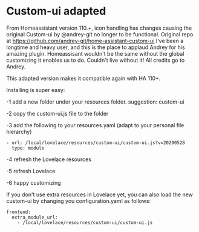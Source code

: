 # Custom-ui adapted
From Homeassistant version 110.+, icon handling has changes causing the original Custom-ui by @andrey-git no longer to be functional. Original repo at https://github.com/andrey-git/home-assistant-custom-ui
I've been a longtime and heavy user, and this is the place to applaud Andrey for his amazing plugin. Homeassisant wouldn't be the same without the global customizing it enables us to do. Couldn't live without it!
All credits go to Andrey.

This adapted version makes it compatible again with HA 110+.

Installing is super easy:

-1 add a new folder under your resources folder. suggestion: custom-ui

-2 copy the custom-ui.js file to the folder

-3 add the following to your resources.yaml (adapt to your personal file hierarchy)
   ```
   - url: /local/lovelace/resources/custom-ui/custom-ui.js?v=20200528
     type: module
  ```

-4 refresh the Lovelace resources

-5 refresh Lovelace

-6 happy customizing

If you don't use extra resources in Lovelace yet, you can also load the new custom-ui by changing you configuration.yaml as follows:
   ```
   frontend:
     extra_module_url:
       - /local/lovelace/resources/custom-ui/custom-ui.js
   ```
